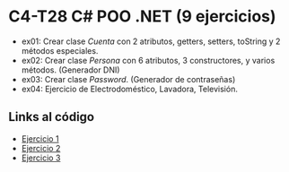 # C4-T28 C# POO .NET (9 ejercicios)

- ex01: Crear clase *Cuenta* con 2 atributos, getters, setters, toString y 2 métodos especiales.
- ex02: Crear clase *Persona* con 6 atributos, 3 constructores, y varios métodos. (Generador DNI)
- ex03: Crear clase *Password*. (Generador de contraseñas)
- ex04: Ejercicio de Electrodoméstico, Lavadora, Televisión.


## Links al código
- [Ejercicio 1](https://github.com/santiarroyave/sao-fe-gc-ejercicios-c4-T28-c-sharp-POO-NET-08-2023/tree/main/T28-C-Sharp-POO-NET/Ejercicio1)
- [Ejercicio 2](https://github.com/santiarroyave/sao-fe-gc-ejercicios-c4-T28-c-sharp-POO-NET-08-2023/tree/main/T28-C-Sharp-POO-NET/Ejercicio2)
- [Ejercicio 3](https://github.com/santiarroyave/sao-fe-gc-ejercicios-c4-T28-c-sharp-POO-NET-08-2023/tree/main/T28-C-Sharp-POO-NET/Ejercicio3)